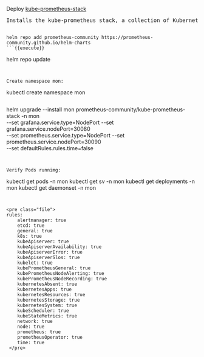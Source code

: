 
Deploy [kube-prometheus-stack](https://github.com/prometheus-community/helm-charts/tree/main/charts/kube-prometheus-stack)

 <pre class="file">
Installs the kube-prometheus stack, a collection of Kubernetes manifests, Grafana dashboards, and Prometheus rules combined with documentation and scripts to provide easy to operate end-to-end Kubernetes cluster monitoring with Prometheus using the Prometheus Operator.
 </pre>

``` 
helm repo add prometheus-community https://prometheus-community.github.io/helm-charts
```{{execute}}

``` 
helm repo update
```{{execute}}


Create namespace mon:
``` 
kubectl create namespace mon
```{{execute}}

``` 
helm upgrade --install mon prometheus-community/kube-prometheus-stack -n mon \
--set grafana.service.type=NodePort --set grafana.service.nodePort=30080 \
--set prometheus.service.type=NodePort --set prometheus.service.nodePort=30090 \
--set defaultRules.rules.time=false
```{{execute}}


Verify Pods runnimg:
``` 
kubectl get pods -n mon
kubectl get sv -n mon
kubectl get deployments -n mon
kubectl get daemonset -n mon
```{{execute}}


<pre class="file">
rules:
    alertmanager: true
    etcd: true
    general: true
    k8s: true
    kubeApiserver: true
    kubeApiserverAvailability: true
    kubeApiserverError: true
    kubeApiserverSlos: true
    kubelet: true
    kubePrometheusGeneral: true
    kubePrometheusNodeAlerting: true
    kubePrometheusNodeRecording: true
    kubernetesAbsent: true
    kubernetesApps: true
    kubernetesResources: true
    kubernetesStorage: true
    kubernetesSystem: true
    kubeScheduler: true
    kubeStateMetrics: true
    network: true
    node: true
    prometheus: true
    prometheusOperator: true
    time: true
 </pre>